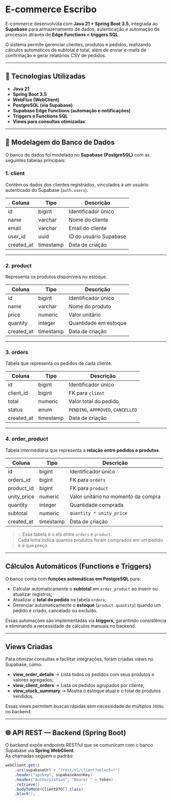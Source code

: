 # E-commerce Escribo

E-commerce desenvolvida com **Java 21 + Spring Boot 3.5**, integrada ao **Supabase** para armazenamento de dados, autenticação e automação de processos através de **Edge Functions** e **triggers SQL**.

O sistema permite gerenciar clientes, produtos e pedidos, realizando cálculos automáticos de subtotal e total, além de enviar e-mails de confirmação e gerar relatórios CSV de pedidos.

---

## 🚀 Tecnologias Utilizadas

- **Java 21**
- **Spring Boot 3.5**
- **WebFlux (WebClient)**
- **PostgreSQL (via Supabase)**
- **Supabase Edge Functions (automação e notificações)**
- **Triggers e Functions SQL**
- **Views para consultas otimizadas**

---

## 🧩 Modelagem do Banco de Dados

O banco de dados foi modelado no **Supabase (PostgreSQL)** com as seguintes tabelas principais:

### **1. client**
Contém os dados dos clientes registrados, vinculados a um usuário autenticado do Supabase (`auth.users`).

| Coluna     | Tipo      | Descrição |
|-------------|-----------|------------|
| id          | bigint    | Identificador único |
| name        | varchar   | Nome do cliente |
| email       | varchar   | Email do cliente |
| user_id     | uuid      | ID do usuário Supabase |
| created_at  | timestamp | Data de criação |

---

### **2. product**
Representa os produtos disponíveis no estoque.

| Coluna     | Tipo      | Descrição |
|-------------|-----------|------------|
| id          | bigint    | Identificador único |
| name        | varchar   | Nome do produto |
| price       | numeric   | Valor unitário |
| quantity    | integer   | Quantidade em estoque |
| created_at  | timestamp | Data de criação |

---

### **3. orders**
Tabela que representa os pedidos de cada cliente.

| Coluna     | Tipo      | Descrição |
|-------------|-----------|------------|
| id          | bigint    | Identificador único |
| client_id   | bigint    | FK para `client` |
| total       | numeric   | Valor total do pedido |
| status      | enum      | `PENDING`, `APPROVED`, `CANCELLED` |
| created_at  | timestamp | Data de criação |

---

### **4. order_product**
Tabela intermediária que representa a **relação entre pedidos e produtos**.

| Coluna       | Tipo      | Descrição |
|---------------|-----------|------------|
| id            | bigint    | Identificador único |
| orders_id     | bigint    | FK para `orders` |
| product_id    | bigint    | FK para `product` |
| unity_price   | numeric   | Valor unitário no momento da compra |
| quantity      | integer   | Quantidade comprada |
| subtotal      | numeric   | `quantity * unity_price` |
| created_at    | timestamp | Data de criação |

> 💡 Essa tabela é o elo entre `orders` e `product`.  
> Cada linha indica quantos produtos foram comprados em um pedido e a que preço.

---

## Cálculos Automáticos (Functions e Triggers)

O banco conta com **funções automáticas em PostgreSQL** para:

- Calcular automaticamente o **subtotal** em `order_product` ao inserir ou atualizar registros;
- Atualizar o **total do pedido** na tabela `orders`;
- Gerenciar automaticamente o **estoque** (`product.quantity`) quando um pedido é criado, cancelado ou excluído.

Essas automações são implementadas via **triggers**, garantindo consistência e eliminando a necessidade de cálculos manuais no backend.

---

## Views Criadas

Para otimizar consultas e facilitar integrações, foram criadas views no Supabase, como:

- **view_order_details** → Lista todos os pedidos com seus produtos e valores agregados;  
- **view_client_orders** → Lista os pedidos agrupados por cliente;  
- **view_stock_summary** → Mostra o estoque atual e o total de produtos vendidos.

Essas views permitem buscas rápidas sem necessidade de múltiplos `JOINs` no backend.

---

## 🌐 API REST — Backend (Spring Boot)

O backend expõe endpoints RESTful que se comunicam com o banco Supabase via **Spring WebClient**.  
As chamadas seguem o padrão:

```java
webClient.get()
    .uri(supabaseUrl + "/rest/v1/client?select=*")
    .header("apikey", supabaseAnonKey)
    .header("Authorization", "Bearer " + token)
    .retrieve()
    .bodyToMono(ClientDTO[].class)
    .block();

